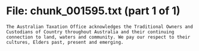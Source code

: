 ﻿# File: chunk_001595.txt (part 1 of 1)
```
The Australian Taxation Office acknowledges the Traditional Owners and Custodians of Country throughout Australia and their continuing connection to land, waters and community. We pay our respect to their cultures, Elders past, present and emerging.
```

